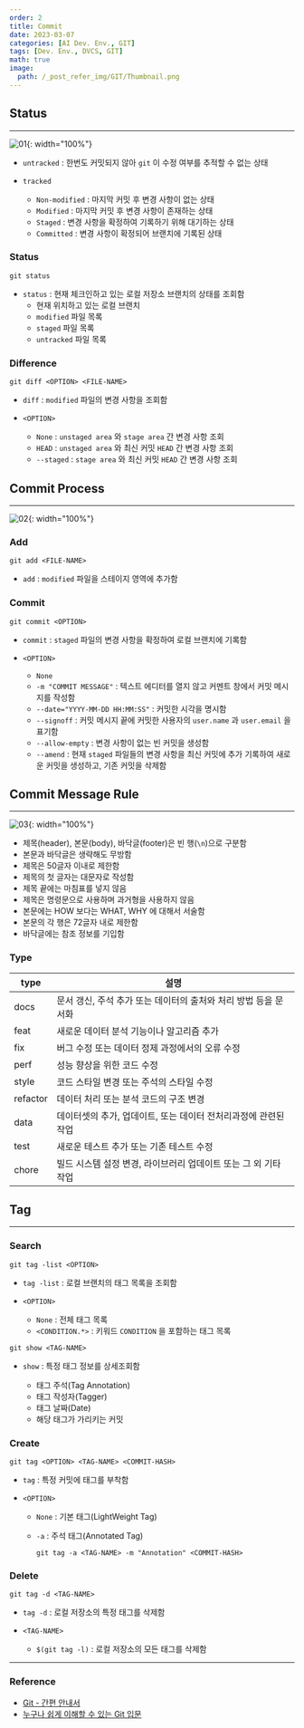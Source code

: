 ```yaml
---
order: 2
title: Commit
date: 2023-03-07
categories: [AI Dev. Env., GIT]
tags: [Dev. Env., DVCS, GIT]
math: true
image:
  path: /_post_refer_img/GIT/Thumbnail.png
---
```


## Status
-----

![01](/_post_refer_img/GIT/02-01.jpg){: width="100%"}

- `untracked` : 한번도 커밋되지 않아 `git` 이 수정 여부를 추적할 수 없는 상태

- `tracked`
    - `Non-modified` : 마지막 커밋 후 변경 사항이 없는 상태
    - `Modified` : 마지막 커밋 후 변경 사항이 존재하는 상태
    - `Staged` : 변경 사항을 확정하여 기록하기 위해 대기하는 상태
    - `Committed` : 변경 사항이 확정되어 브랜치에 기록된 상태

### Status

```
git status
```

- `status` : 현재 체크인하고 있는 로컬 저장소 브랜치의 상태를 조회함
    - 현재 위치하고 있는 로컬 브랜치
    - `modified` 파일 목록
    - `staged` 파일 목록
    - `untracked` 파일 목록

### Difference

```
git diff <OPTION> <FILE-NAME>
```

- `diff` : `modified` 파일의 변경 사항을 조회함

- `<OPTION>`
    - `None` : `unstaged area` 와 `stage area` 간 변경 사항 조회
    - `HEAD` : `unstaged area` 와 최신 커밋 `HEAD` 간 변경 사항 조회
    - `--staged` : `stage area` 와 최신 커밋 `HEAD` 간 변경 사항 조회

## Commit Process
-----

![02](/_post_refer_img/GIT/02-02.jpg){: width="100%"}

### Add

```
git add <FILE-NAME>
```

- `add` : `modified` 파일을 스테이지 영역에 추가함

### Commit

```
git commit <OPTION>
```

- `commit` : `staged` 파일의 변경 사항을 확정하여 로컬 브랜치에 기록함

- `<OPTION>`
    - `None`
    - `-m "COMMIT MESSAGE"` : 텍스트 에디터를 열지 않고 커멘트 창에서 커밋 메시지를 작성함
    - `--date="YYYY-MM-DD HH:MM:SS"` : 커밋한 시각을 명시함
    - `--signoff` : 커밋 메시지 끝에 커밋한 사용자의 `user.name` 과 `user.email` 을 표기함
    - `--allow-empty` : 변경 사항이 없는 빈 커밋을 생성함
    - `--amend` : 현재 `staged` 파일들의 변경 사항을 최신 커밋에 추가 기록하여 새로운 커밋을 생성하고, 기존 커밋을 삭제함

## Commit Message Rule
-----

![03](/_post_refer_img/GIT/02-03.jpg){: width="100%"}

- 제목(header), 본문(body), 바닥글(footer)은 빈 행(`\n`)으로 구분함
- 본문과 바닥글은 생략해도 무방함
- 제목은 50글자 이내로 제한함
- 제목의 첫 글자는 대문자로 작성함
- 제목 끝에는 마침표를 넣지 않음
- 제목은 명령문으로 사용하며 과거형을 사용하지 않음
- 본문에는 HOW 보다는 WHAT, WHY 에 대해서 서술함
- 본문의 각 행은 72글자 내로 제한함
- 바닥글에는 참조 정보를 기입함

### Type

| type | 설명 |
|---|---|
| docs | 문서 갱신, 주석 추가 또는 데이터의 출처와 처리 방법 등을 문서화 |
| feat | 새로운 데이터 분석 기능이나 알고리즘 추가 |
| fix | 버그 수정 또는 데이터 정제 과정에서의 오류 수정 |
| perf | 성능 향상을 위한 코드 수정 |
| style | 코드 스타일 변경 또는 주석의 스타일 수정 |
| refactor | 데이터 처리 또는 분석 코드의 구조 변경 |
| data | 데이터셋의 추가, 업데이트, 또는 데이터 전처리과정에 관련된 작업 |
| test | 새로운 테스트 추가 또는 기존 테스트 수정 |
| chore | 빌드 시스템 설정 변경, 라이브러리 업데이트 또는 그 외 기타 작업 |

## Tag
-----

### Search

```
git tag -list <OPTION>
```

- `tag -list` : 로컬 브랜치의 태그 목록을 조회함

- `<OPTION>`
    - `None` : 전체 태그 목록
    - `<CONDITION.*>` : 키워드 `CONDITION` 을 포함하는 태그 목록
    
```
git show <TAG-NAME>
```

- `show` : 특정 태그 정보를 상세조회함

    - 태그 주석(Tag Annotation)
    - 태그 작성자(Tagger)
    - 태그 날짜(Date)
    - 해당 태그가 가리키는 커밋

### Create

```
git tag <OPTION> <TAG-NAME> <COMMIT-HASH>
```

- `tag` : 특정 커밋에 태그를 부착함

- `<OPTION>`
    - `None` : 기본 태그(LightWeight Tag)
    - `-a` : 주석 태그(Annotated Tag)

        ```
        git tag -a <TAG-NAME> -m "Annotation" <COMMIT-HASH>
        ```

### Delete
  
```
git tag -d <TAG-NAME>
```

- `tag -d` : 로컬 저장소의 특정 태그를 삭제함

- `<TAG-NAME>`
    - `$(git tag -l)` : 로컬 저장소의 모든 태그를 삭제함

-----

### Reference

- [Git - 간편 안내서](https://rogerdudler.github.io/git-guide/index.ko.html)
- [누구나 쉽게 이해할 수 있는 Git 입문](https://backlog.com/git-tutorial/kr/)